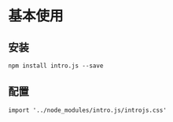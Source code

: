 # 基本使用

## 安装


```
npm install intro.js --save

```
## 配置

```
import '../node_modules/intro.js/introjs.css'

```









